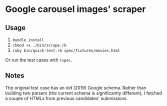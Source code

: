 # Google carousel images' scraper

## Usage

1. `bundle install`
1. `chmod +x ./bin/scrape.rb`
1. `ruby bin/quick-test.rb spec/fixtures/movies.html`

Or run the test cases with `rspec`.

## Notes

The original test case has an old (2019) Google schema. Rather than building two parsers (the current schema is significantly different), I fetched a couple of HTMLs from previous candidates' submissions.
